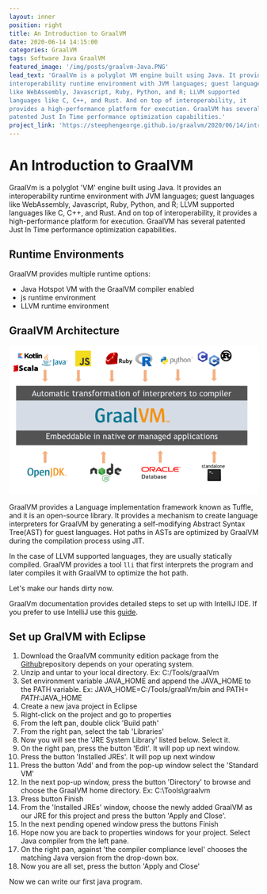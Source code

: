 ```yaml
---
layout: inner
position: right
title: An Introduction to GraalVM
date: 2020-06-14 14:15:00
categories: GraalVM
tags: Software Java GraalVM
featured_image: '/img/posts/graalvm-Java.PNG'
lead_text: 'GraalVm is a polyglot VM engine built using Java. It provides an
interoperability runtime environment with JVM languages; guest languages
like WebAssembly, Javascript, Ruby, Python, and R; LLVM supported
languages like C, C++, and Rust. And on top of interoperability, it
provides a high-performance platform for execution. GraalVM has several
patented Just In Time performance optimization capabilities.'
project_link: 'https://steephengeorge.github.io/graalvm/2020/06/14/introduction_graalvm.html'
---
```

# An Introduction to GraalVM

GraalVm is a polyglot 'VM' engine built using Java. It provides an interoperability runtime environment with JVM languages; guest languages like WebAssembly, Javascript, Ruby, Python, and R; LLVM supported languages like C, C++, and Rust. And on top of interoperability, it provides a high-performance platform for execution. GraalVM has several patented Just In Time performance optimization capabilities.

## Runtime Environments

GraalVM provides multiple runtime options:

- Java Hotspot VM with the GraalVM compiler enabled
- js runtime environment
- LLVM runtime environment

## GraalVM Architecture

![GraalVM Architecture](/img/posts/graalvm-architecture.PNG)

GraalVM provides a Language implementation framework known as Tuffle, and it is an open-source library. It provides a mechanism to create language interpreters for GraalVM by generating a self-modifying Abstract Syntax Tree(AST) for guest languages. Hot paths in ASTs are optimized by GraalVM during the compilation process using JIT.

In the case of LLVM supported languages, they are usually statically compiled. GraalVM provides a tool `lli` that first interprets the program and later compiles it with GraalVM to optimize the hot path.

Let's make our hands dirty now.

GraalVm documentation provides detailed steps to set up with IntelliJ IDE. If you prefer to use IntelliJ use this [guide](https://www.graalvm.org/guides/#run-java-applications-on-graalvm-from-an-ide).

## Set up GralVM with Eclipse

1. Download the GraalVM community edition package from the [Github](https://github.com/graalvm/graalvm-ce-builds/releases/tag/vm-20.3.0)repository depends on your operating system.
2. Unzip and untar to your local directory. Ex: C:/Tools/graalVm
3. Set environment variable JAVA\_HOME and append the JAVA\_HOME to the PATH variable. Ex: JAVA\_HOME=C:/Tools/graalVm/bin and PATH= $PATH:$JAVA\_HOME
4. Create a new java project in Eclipse
5. Right-click on the project and go to properties
6. From the left pan, double click 'Build path'
7. From the right pan, select the tab 'Libraries'
8. Now you will see the 'JRE System Library' listed below. Select it.
9. On the right pan, press the button 'Edit'. It will pop up next window.
10. Press the button 'Installed JREs'. It will pop up next window
11. Press the button 'Add' and from the pop-up window select the 'Standard VM'
12. In the next pop-up window, press the button 'Directory' to browse and choose the GraalVM home directory. Ex: C:\Tools\graalvm
13. Press button Finish
14. From the 'Installed JREs' window, choose the newly added GraalVM as our JRE for this project and press the button 'Apply and Close'.
15. In the next pending opened window press the buttons Finish
16. Hope now you are back to properties windows for your project. Select Java compiler from the left pane.
17. On the right pan, against 'the compiler compliance level' chooses the matching Java version from the drop-down box.
18. Now you are all set, press the button 'Apply and Close'

Now we can write our first java program.
